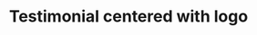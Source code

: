 ---
title: Testimonial centered with logo
category: Marketing
paid: true
isActive: true
ltr: {"react":{"jsxTail":[{"label":"App.jsx","code":"export default () => {\n    return (\n        <section className=\"py-14\">\n            <div className=\"max-w-screen-xl mx-auto px-4 md:px-8\">\n                <div className=\"max-w-3xl mx-auto text-center\">\n                    <div className=\"pb-6\">\n                        <img src=\"https://floatui.com/logo.svg\" width={150} className=\"mx-auto\" />\n                    </div>\n                    <figure>\n                        <blockquote>\n                            <p className=\"text-gray-800 text-xl font-semibold sm:text-2xl\">\n                                “Lorem ipsum dolor sit amet, consectetur adipiscing elit. Nunc et est hendrerit, porta nunc vitae, gravida justo. Nunc fermentum magna lorem, euismod volutpat arcu volutpat et.“\n                            </p>\n                        </blockquote>\n                        <div className=\"mt-6\">\n                            <img src=\"https://api.uifaces.co/our-content/donated/xZ4wg2Xj.jpg\" className=\"w-16 h-16 mx-auto rounded-full\" />\n                            <div className=\"mt-3\">\n                                <span className=\"block text-gray-800 font-semibold\">Martin escobar</span>\n                                <span className=\"block text-gray-600 text-sm mt-0.5\">Founder of meta</span>\n                            </div>\n                        </div>\n                    </figure>\n                </div>\n            </div>\n        </section>\n    )\n}"}],"jsxCss":[]},"vue":{"vueTail":[],"vueCss":[]},"preview":"function App() {\n    return (\n        <section className=\"py-14\">\n            <div className=\"max-w-screen-xl mx-auto px-4 md:px-8\">\n                <div className=\"max-w-3xl mx-auto text-center\">\n                    <div className=\"pb-6\">\n                        <img src=\"https://floatui.com/logo.svg\" width={150} className=\"mx-auto\" />\n                    </div>\n                    <figure>\n                        <blockquote>\n                            <p className=\"text-gray-800 text-xl font-semibold sm:text-2xl\">\n                                “Lorem ipsum dolor sit amet, consectetur adipiscing elit. Nunc et est hendrerit, porta nunc vitae, gravida justo. Nunc fermentum magna lorem, euismod volutpat arcu volutpat et.“\n                            </p>\n                        </blockquote>\n                        <div className=\"mt-6\">\n                            <img src=\"https://api.uifaces.co/our-content/donated/xZ4wg2Xj.jpg\" className=\"w-16 h-16 mx-auto rounded-full\" />\n                            <div className=\"mt-3\">\n                                <span className=\"block text-gray-800 font-semibold\">Martin escobar</span>\n                                <span className=\"block text-gray-600 text-sm mt-0.5\">Founder of meta</span>\n                            </div>\n                        </div>\n                    </figure>\n                </div>\n            </div>\n        </section>\n    )\n}"}
rtl: {"preview":"function App() {\n    return (\n        <section className=\"py-14\">\n            <div className=\"max-w-screen-xl mx-auto px-4 md:px-8\">\n                <div className=\"max-w-3xl mx-auto text-center\">\n                    <div className=\"pb-6\">\n                        <img src=\"https://floatui.com/logo.svg\" width={150} className=\"mx-auto\" />\n                    </div>\n                    <figure>\n                        <blockquote>\n                            <p className=\"text-gray-800 text-xl font-semibold sm:text-2xl\">\n                                \"من المهم أن تعرف أن الألم بحد ذاته مهم، وسيتبعه نظام التعليم. والآن يوجد مكتب، بوابة الحياة الآن، مجرد حامل. الآن العمل العظيم للتخمير، مهنة لمهنة أركو.\"\n                            </p>\n                        </blockquote>\n                        <div className=\"mt-6\">\n                            <img src=\"https://api.uifaces.co/our-content/donated/xZ4wg2Xj.jpg\" className=\"w-16 h-16 mx-auto rounded-full\" />\n                            <div className=\"mt-3\">\n                                <span className=\"block text-gray-800 font-semibold\">مارتن بروم</span>\n                                <span className=\"block text-gray-600 text-sm mt-0.5\">مؤسس ميتا</span>\n                            </div>\n                        </div>\n                    </figure>\n                </div>\n            </div>\n        </section>\n    )\n}","vue":{"vueCss":[],"vueTail":[]},"react":{"jsxTail":[{"code":"export default () => {\n    return (\n        <section className=\"py-14\">\n            <div className=\"max-w-screen-xl mx-auto px-4 md:px-8\">\n                <div className=\"max-w-3xl mx-auto text-center\">\n                    <div className=\"pb-6\">\n                        <img src=\"https://floatui.com/logo.svg\" width={150} className=\"mx-auto\" />\n                    </div>\n                    <figure>\n                        <blockquote>\n                            <p className=\"text-gray-800 text-xl font-semibold sm:text-2xl\">\n                                \"من المهم أن تعرف أن الألم بحد ذاته مهم، وسيتبعه نظام التعليم. والآن يوجد مكتب، بوابة الحياة الآن، مجرد حامل. الآن العمل العظيم للتخمير، مهنة لمهنة أركو.\"\n                            </p>\n                        </blockquote>\n                        <div className=\"mt-6\">\n                            <img src=\"https://api.uifaces.co/our-content/donated/xZ4wg2Xj.jpg\" className=\"w-16 h-16 mx-auto rounded-full\" />\n                            <div className=\"mt-3\">\n                                <span className=\"block text-gray-800 font-semibold\">مارتن بروم</span>\n                                <span className=\"block text-gray-600 text-sm mt-0.5\">مؤسس ميتا</span>\n                            </div>\n                        </div>\n                    </figure>\n                </div>\n            </div>\n        </section>\n    )\n}","label":"App.jsx"}],"jsxCss":[]}}
slug: /testimonials
id: f1f89703-19b3-4a77-afd4-9bfcf6d81808
created_at: 1670769773568
---